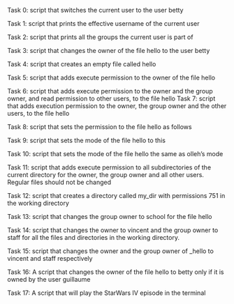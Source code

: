 Task 0: script that switches the current user to the user betty

Task 1: script that prints the effective username of the current user

Task 2: script that prints all the groups the current user is part of

Task 3: script that changes the owner of the file hello to the user betty

Task 4: script that creates an empty file called hello

Task 5: script that adds execute permission to the owner of the file hello

Task 6: script that adds execute permission to the owner and the group owner, and read permission to other users, to the file hello
Task 7: script that adds execution permission to the owner, the group owner and the other users, to the file hello

Task 8: script that sets the permission to the file hello as follows

Task 9: script that sets the mode of the file hello to this

Task 10: script that sets the mode of the file hello the same as olleh’s mode

Task 11: script that adds execute permission to all subdirectories of the current directory for the owner, the group owner and all other users. Regular files should not be changed

Task 12: script that creates a directory called my_dir with permissions 751 in the working directory

Task 13: script that changes the group owner to school for the file hello

Task 14: script that changes the owner to vincent and the group owner to staff for all the files and directories in the working directory.

Task 15: script that changes the owner and the group owner of _hello to vincent and staff respectively

Task 16: A script that changes the owner of the file hello to betty only if it is owned by the user guillaume

Task 17: A script that will play the StarWars IV episode in the terminal
